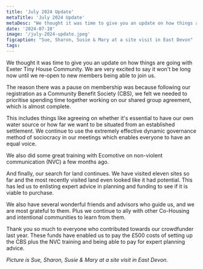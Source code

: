```yaml
---
title: 'July 2024 Update'
metaTitle: 'July 2024 Update'
metaDesc: "We thought it was time to give you an update on how things are going with Exeter Tiny House Community. We are very excited to say it won't be long now until we re-open to new members being able to join us."
date: '2024-07-10'
image: '/july-2024-update.jpeg'
figcaption: "Sue, Sharon, Susie & Mary at a site visit in East Devon"
tags:
---
```


We thought it was time to give you an update on how things are going with Exeter Tiny House Community. We are very excited to say it won't be long now until we re-open to new members being able to join us. 


The reason there was a pause on membership was because following our registration as a Community Benefit Society (CBS), we felt we needed to prioritise spending time together working on our shared group agreement, which is almost complete. 


This includes things like agreeing on whether it's essential to have our own water source or how far we want to be situated from an established settlement. We continue to use the extremely effective dynamic governance method of sociocracy in our meetings which enables everyone to have an equal voice. 


We also did some great training with Ecomotive on non-violent communication (NVC) a few months ago. 


And finally, our search for land continues. We have visited eleven sites so far and the most recently visited land even looked like it had potential. This has led us to enlisting expert advice in planning and funding to see if it is viable to purchase. 


We also have several wonderful friends and advisors who guide us, and we are most grateful to them. Plus we continue to ally with other Co-Housing and intentional communities to learn from them. 

Thank you so much to everyone who contributed towards our crowdfunder last year. These funds have enabled us to pay the £500 costs of setting up the CBS plus the NVC training and being able to pay for expert planning advice. 

*Picture is Sue, Sharon, Susie & Mary at a site visit in East Devon.*
